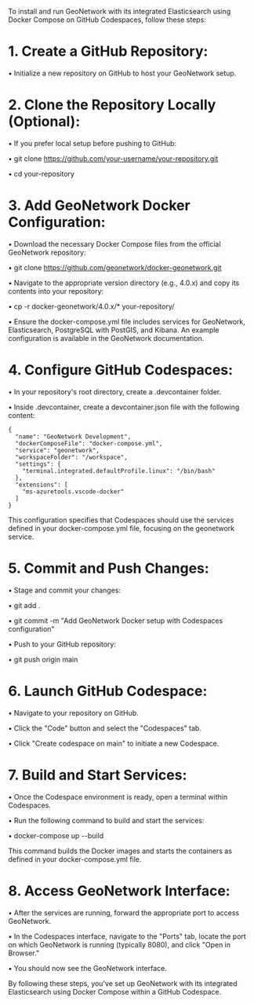 To install and run GeoNetwork with its integrated Elasticsearch using Docker Compose on GitHub Codespaces, follow these steps:

# 1. Create a GitHub Repository:
   
•	Initialize a new repository on GitHub to host your GeoNetwork setup.

# 2. Clone the Repository Locally (Optional):
   
•	If you prefer local setup before pushing to GitHub:

•	git clone https://github.com/your-username/your-repository.git 

•	cd your-repository


# 3. Add GeoNetwork Docker Configuration:
   
•	Download the necessary Docker Compose files from the official GeoNetwork repository:

•	git clone https://github.com/geonetwork/docker-geonetwork.git

•	Navigate to the appropriate version directory (e.g., 4.0.x) and copy its contents into your repository:

•	cp -r docker-geonetwork/4.0.x/* your-repository/

•	Ensure the docker-compose.yml file includes services for GeoNetwork, Elasticsearch, PostgreSQL with PostGIS, and Kibana. An example configuration is available in the GeoNetwork documentation. 


# 4. Configure GitHub Codespaces:
   
•	In your repository's root directory, create a .devcontainer folder.

•	Inside .devcontainer, create a devcontainer.json file with the following content:


	{
	  "name": "GeoNetwork Development",
	  "dockerComposeFile": "docker-compose.yml",
	  "service": "geonetwork",
	  "workspaceFolder": "/workspace",
	  "settings": {
	    "terminal.integrated.defaultProfile.linux": "/bin/bash"
	  },
	  "extensions": [
	    "ms-azuretools.vscode-docker"
	  ]
	}

This configuration specifies that Codespaces should use the services defined in your docker-compose.yml file, focusing on the geonetwork service.

# 5. Commit and Push Changes:
   
•	Stage and commit your changes:

•	git add .

•	git commit -m "Add GeoNetwork Docker setup with Codespaces configuration"

•	Push to your GitHub repository:

•	git push origin main


# 6. Launch GitHub Codespace:
   
•	Navigate to your repository on GitHub.

•	Click the "Code" button and select the "Codespaces" tab.

•	Click "Create codespace on main" to initiate a new Codespace.


# 7. Build and Start Services:
    
•	Once the Codespace environment is ready, open a terminal within Codespaces.

•	Run the following command to build and start the services:

•	docker-compose up --build


This command builds the Docker images and starts the containers as defined in your docker-compose.yml file.

# 8. Access GeoNetwork Interface:
    
•	After the services are running, forward the appropriate port to access GeoNetwork.

•	In the Codespaces interface, navigate to the "Ports" tab, locate the port on which GeoNetwork is running (typically 8080), and click "Open in Browser."

•	You should now see the GeoNetwork interface.


By following these steps, you've set up GeoNetwork with its integrated Elasticsearch using Docker Compose within a GitHub Codespace.

